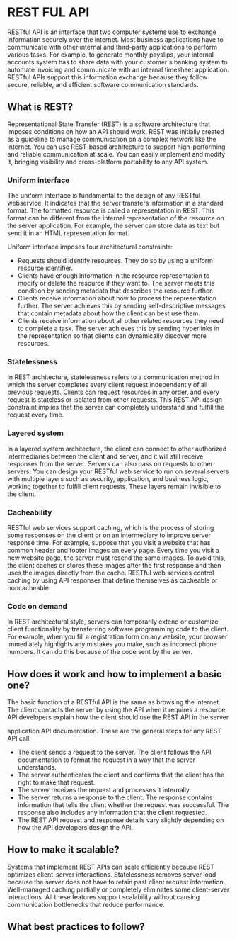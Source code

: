 # REST FUL API

RESTful API is an interface that two computer systems use to exchange information securely over the internet.
Most business applications have to communicate with other internal and third-party applications to perform various
tasks. For example, to generate monthly payslips, your internal accounts system has to share data with your customer's
banking system to automate invoicing and communicate with an internal timesheet application. RESTful APIs support
this information exchange because they follow secure, reliable, and efficient software communication standards.

## What is REST?

Representational State Transfer (REST) is a software architecture that imposes conditions on how an API should work.
REST was initially created as a guideline to manage communication on a complex network like the internet.
You can use REST-based architecture to support high-performing and reliable communication at scale. You can easily
implement and modify it, bringing visibility and cross-platform portability to any API system.

### Uniform interface

The uniform interface is fundamental to the design of any RESTful webservice. It indicates that the server transfers
information in a standard format. The formatted resource is called a representation in REST. This format can be
different from the internal representation of the resource on the server application. For example, the server can store
data as text but send it in an HTML representation format.

Uniform interface imposes four architectural constraints:

- Requests should identify resources. They do so by using a uniform resource identifier.
- Clients have enough information in the resource representation to modify or delete the resource if they want to.
The server meets this condition by sending metadata that describes the resource further.
- Clients receive information about how to process the representation further. The server achieves this by sending
self-descriptive messages that contain metadata about how the client can best use them.
- Clients receive information about all other related resources they need to complete a task. The server achieves
this by sending hyperlinks in the representation so that clients can dynamically discover more resources.

### Statelessness

In REST architecture, statelessness refers to a communication method in which the server completes every client
request independently of all previous requests. Clients can request resources in any order, and every request is
stateless or isolated from other requests. This REST API design constraint implies that the server can completely
understand and fulfill the request every time.

### Layered system

In a layered system architecture, the client can connect to other authorized intermediaries between the client and
server, and it will still receive responses from the server. Servers can also pass on requests to other servers.
You can design your RESTful web service to run on several servers with multiple layers such as security, application,
and business logic, working together to fulfill client requests. These layers remain invisible to the client.

### Cacheability

RESTful web services support caching, which is the process of storing some responses on the client or on an
intermediary to improve server response time. For example, suppose that you visit a website that has common header
and footer images on every page. Every time you visit a new website page, the server must resend the same images.
To avoid this, the client caches or stores these images after the first response and then uses the images directly
from the cache. RESTful web services control caching by using API responses that define themselves as cacheable or
noncacheable.

### Code on demand

In REST architectural style, servers can temporarily extend or customize client functionality by transferring
software programming code to the client. For example, when you fill a registration form on any website, your
browser immediately highlights any mistakes you make, such as incorrect phone numbers. It can do this because
of the code sent by the server.

## How does it work and how to implement a basic one?

The basic function of a RESTful API is the same as browsing the internet. The client contacts the server by using the
API when it requires a resource. API developers explain how the client should use the REST API in the server

application API documentation. These are the general steps for any REST API call:

- The client sends a request to the server. The client follows the API documentation to format the request in a way
that the server understands.
- The server authenticates the client and confirms that the client has the right to make that request.
- The server receives the request and processes it internally.
- The server returns a response to the client. The response contains information that tells the client whether the
request was successful. The response also includes any information that the client requested.
- The REST API request and response details vary slightly depending on how the API developers design the API.

## How to make it scalable?

Systems that implement REST APIs can scale efficiently because REST optimizes client-server interactions.
Statelessness removes server load because the server does not have to retain past client request information.
Well-managed caching partially or completely eliminates some client-server interactions. All these features support
scalability without causing communication bottlenecks that reduce performance.

## What best practices to follow?